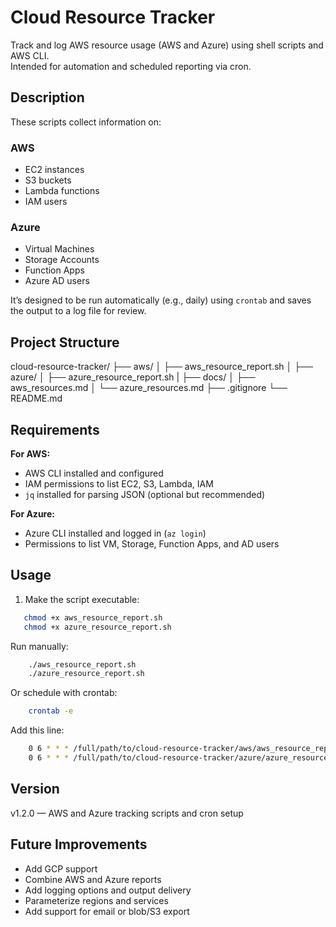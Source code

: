 # Cloud Resource Tracker
Track and log AWS resource usage (AWS and Azure) using shell scripts and AWS CLI.  
Intended for automation and scheduled reporting via cron.

## Description

These scripts collect information on:

### AWS
- EC2 instances
- S3 buckets
- Lambda functions
- IAM users

### Azure
- Virtual Machines
- Storage Accounts
- Function Apps
- Azure AD users

It’s designed to be run automatically (e.g., daily) using `crontab` and saves the output to a log file for review.

## Project Structure

cloud-resource-tracker/
├── aws/
│ ├── aws_resource_report.sh
│ 
├── azure/
│ ├── azure_resource_report.sh
|
├── docs/
│ ├── aws_resources.md
│ └── azure_resources.md
├── .gitignore
└── README.md

## Requirements

**For AWS:**
- AWS CLI installed and configured  
- IAM permissions to list EC2, S3, Lambda, IAM  
- `jq` installed for parsing JSON (optional but recommended)

**For Azure:**
- Azure CLI installed and logged in (`az login`)  
- Permissions to list VM, Storage, Function Apps, and AD users

## Usage

1. Make the script executable:
```bash
   chmod +x aws_resource_report.sh
   chmod +x azure_resource_report.sh
```

Run manually:
```bash
    ./aws_resource_report.sh
    ./azure_resource_report.sh
```

Or schedule with crontab:
```bash
    crontab -e
```

Add this line:

```bash
    0 6 * * * /full/path/to/cloud-resource-tracker/aws/aws_resource_report.sh >> /full/path/to/aws_report.log 2>&1
    0 6 * * * /full/path/to/cloud-resource-tracker/azure/azure_resource_report.sh >> /full/path/to/azure_report.log 2>&1
```

## Version
v1.2.0 — AWS and Azure tracking scripts and cron setup

## Future Improvements
- Add GCP support
- Combine AWS and Azure reports
- Add logging options and output delivery
- Parameterize regions and services
- Add support for email or blob/S3 export

